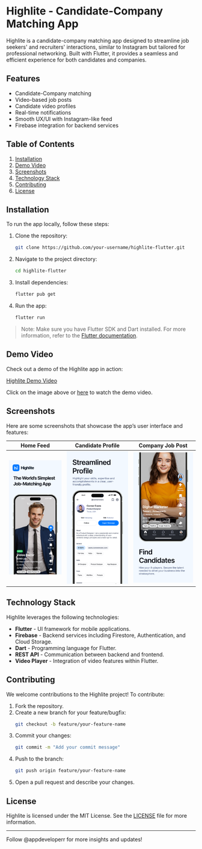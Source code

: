 
# Highlite - Candidate-Company Matching App

Highlite is a candidate-company matching app designed to streamline job seekers' and recruiters' interactions, similar to Instagram but tailored for professional networking. Built with Flutter, it provides a seamless and efficient experience for both candidates and companies.

## Features

- Candidate-Company matching
- Video-based job posts
- Candidate video profiles
- Real-time notifications
- Smooth UX/UI with Instagram-like feed
- Firebase integration for backend services

## Table of Contents

1. [Installation](#installation)
2. [Demo Video](#demo-video)
3. [Screenshots](#screenshots)
4. [Technology Stack](#technology-stack)
5. [Contributing](#contributing)
6. [License](#license)

## Installation

To run the app locally, follow these steps:

1. Clone the repository:
   ```bash
   git clone https://github.com/your-username/highlite-flutter.git
   ```
2. Navigate to the project directory:
   ```bash
   cd highlite-flutter
   ```
3. Install dependencies:
   ```bash
   flutter pub get
   ```
4. Run the app:
   ```bash
   flutter run
   ```

> Note: Make sure you have Flutter SDK and Dart installed. For more information, refer to the [Flutter documentation](https://flutter.dev/docs/get-started).

## Demo Video

Check out a demo of the Highlite app in action:

[Highlite Demo Video](https://www.youtube.com/shorts/Pzp0we6RIUU)

Click on the image above or [here](https://www.youtube.com/watch?v=YOUR_VIDEO_ID) to watch the demo video.

## Screenshots

Here are some screenshots that showcase the app’s user interface and features:

| Home Feed                           | Candidate Profile                    | Company Job Post                     |
|-------------------------------------|--------------------------------------|--------------------------------------|
| ![Home Feed](screenshots/home_feed.png) | ![Candidate Profile](screenshots/candidate_profile.png) | ![Company Job Post](screenshots/company_job_post.png) |

## Technology Stack

Highlite leverages the following technologies:

- **Flutter** - UI framework for mobile applications.
- **Firebase** - Backend services including Firestore, Authentication, and Cloud Storage.
- **Dart** - Programming language for Flutter.
- **REST API** - Communication between backend and frontend.
- **Video Player** - Integration of video features within Flutter.

## Contributing

We welcome contributions to the Highlite project! To contribute:

1. Fork the repository.
2. Create a new branch for your feature/bugfix:
   ```bash
   git checkout -b feature/your-feature-name
   ```
3. Commit your changes:
   ```bash
   git commit -m "Add your commit message"
   ```
4. Push to the branch:
   ```bash
   git push origin feature/your-feature-name
   ```
5. Open a pull request and describe your changes.

## License

Highlite is licensed under the MIT License. See the [LICENSE](LICENSE) file for more information.

---



Follow @appdeveloperr for more insights and updates!
